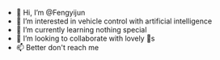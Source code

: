 - 👋 Hi, I’m @Fengyijun
- 👀 I’m interested in vehicle control with artificial intelligence
- 🌱 I’m currently learning nothing special
- 💞️ I’m looking to collaborate with lovely 👧s
- 📫 Better don't reach me 

<!---
Fengyijun/Fengyijun is a ✨ special ✨ repository because its `README.md` (this file) appears on your GitHub profile.
You can click the Preview link to take a look at your changes.
--->
